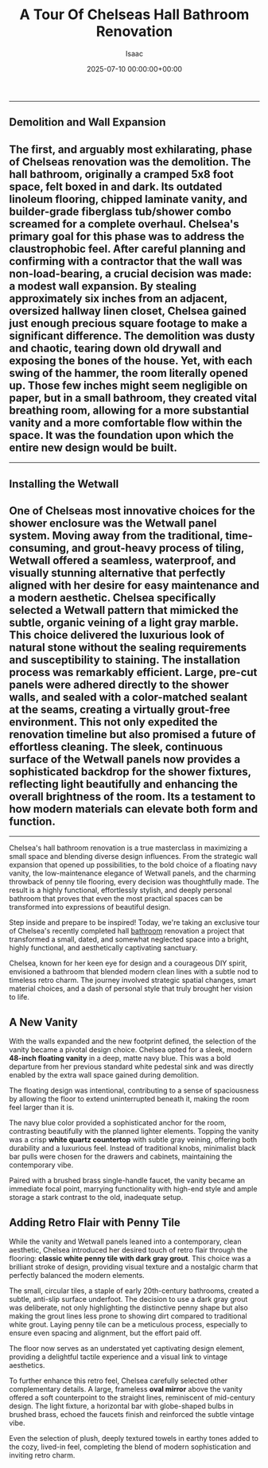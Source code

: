 ﻿---
title: A Tour Of Chelseas Hall Bathroom Renovation
description: Step inside and prepare to be inspired! Today, we're taking an exclusive tour of Chelsea's recently completed hall bathroom renovation  a project that...
slug: /a-tour-of-chelseas-hall-bathroom-renovation/
date: 2025-07-10 00:00:00+00:00
lastmod: 2025-07-10 00:00:00+03:00
author: Isaac
categories:
- Bathroom
- Improvement
tags:
- bathroom
- tour
- chelsea
---
---
## Demolition and Wall Expansion
The first, and arguably most exhilarating, phase of Chelseas renovation was the demolition. The hall bathroom, originally a cramped 5x8 foot space, felt boxed in and dark. Its outdated linoleum flooring, chipped laminate vanity, and builder-grade fiberglass tub/shower combo screamed for a complete overhaul.
Chelsea's primary goal for this phase was to address the claustrophobic feel. After careful planning and confirming with a contractor that the wall was non-load-bearing, a crucial decision was made: a modest wall expansion. By stealing approximately six inches from an adjacent, oversized hallway linen closet, Chelsea gained just enough precious square footage to make a significant difference. The demolition was dusty and chaotic, tearing down old drywall and exposing the bones of the house.
Yet, with each swing of the hammer, the room literally opened up. Those few inches might seem negligible on paper, but in a small bathroom, they created vital breathing room, allowing for a more substantial vanity and a more comfortable flow within the space. It was the foundation upon which the entire new design would be built.
---
---
## Installing the Wetwall
One of Chelseas most innovative choices for the shower enclosure was the **Wetwall panel system**. Moving away from the traditional, time-consuming, and grout-heavy process of tiling, Wetwall offered a seamless, waterproof, and visually stunning alternative that perfectly aligned with her desire for easy maintenance and a modern aesthetic.
Chelsea specifically selected a Wetwall pattern that mimicked the subtle, organic veining of a light gray marble. This choice delivered the luxurious look of natural stone without the sealing requirements and susceptibility to staining. The installation process was remarkably efficient. Large, pre-cut panels were adhered directly to the shower walls, and sealed with a color-matched sealant at the seams, creating a virtually grout-free environment.
This not only expedited the renovation timeline but also promised a future of effortless cleaning. The sleek, continuous surface of the Wetwall panels now provides a sophisticated backdrop for the shower fixtures, reflecting light beautifully and enhancing the overall brightness of the room. Its a testament to how modern materials can elevate both form and function.
---
---
Chelsea's hall bathroom renovation is a true masterclass in maximizing a small space and blending diverse design influences. From the strategic wall expansion that opened up possibilities, to the bold choice of a floating navy vanity, the low-maintenance elegance of Wetwall panels, and the charming throwback of penny tile flooring, every decision was thoughtfully made.
The result is a highly functional, effortlessly stylish, and deeply personal bathroom that proves that even the most practical spaces can be transformed into expressions of beautiful design.

Step inside and prepare to be inspired! Today, we're taking an exclusive tour of Chelsea's recently completed hall [bathroom](https://pestpolicy.com/bathroom-remodel-austin/) renovation a project that transformed a small, dated, and somewhat neglected space into a bright, highly functional, and aesthetically captivating sanctuary.

Chelsea, known for her keen eye for design and a courageous DIY spirit, envisioned a bathroom that blended modern clean lines with a subtle nod to timeless retro charm. The journey involved strategic spatial changes, smart material choices, and a dash of personal style that truly brought her vision to life.

##  A New Vanity

With the walls expanded and the new footprint defined, the selection of the vanity became a pivotal design choice. Chelsea opted for a sleek, modern **48-inch floating vanity** in a deep, matte navy blue. This was a bold departure from her previous standard white pedestal sink and was directly enabled by the extra wall space gained during demolition.

The floating design was intentional, contributing to a sense of spaciousness by allowing the floor to extend uninterrupted beneath it, making the room feel larger than it is.

The navy blue color provided a sophisticated anchor for the room, contrasting beautifully with the planned lighter elements. Topping the vanity was a crisp **white quartz countertop** with subtle gray veining, offering both durability and a luxurious feel. Instead of traditional knobs, minimalist black bar pulls were chosen for the drawers and cabinets, maintaining the contemporary vibe.

Paired with a brushed brass single-handle faucet, the vanity became an immediate focal point, marrying functionality with high-end style and ample storage a stark contrast to the old, inadequate setup.

##  Adding Retro Flair with Penny Tile

While the vanity and Wetwall panels leaned into a contemporary, clean aesthetic, Chelsea introduced her desired touch of retro flair through the flooring: **classic white penny tile with dark gray grout**. This choice was a brilliant stroke of design, providing visual texture and a nostalgic charm that perfectly balanced the modern elements.

The small, circular tiles, a staple of early 20th-century bathrooms, created a subtle, anti-slip surface underfoot. The decision to use a dark gray grout was deliberate, not only highlighting the distinctive penny shape but also making the grout lines less prone to showing dirt compared to traditional white grout. Laying penny tile can be a meticulous process, especially to ensure even spacing and alignment, but the effort paid off.

The floor now serves as an understated yet captivating design element, providing a delightful tactile experience and a visual link to vintage aesthetics.

To further enhance this retro feel, Chelsea carefully selected other complementary details. A large, frameless **oval mirror** above the vanity offered a soft counterpoint to the straight lines, reminiscent of mid-century design. The light fixture, a horizontal bar with globe-shaped bulbs in brushed brass, echoed the faucets finish and reinforced the subtle vintage vibe.

Even the selection of plush, deeply textured towels in earthy tones added to the cozy, lived-in feel, completing the blend of modern sophistication and inviting retro charm.

